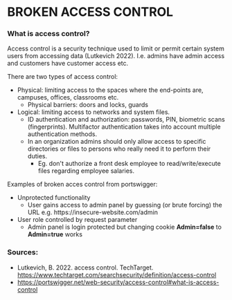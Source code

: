 # BROKEN ACCESS CONTROL
### What is access control?
Access control is a security technique used to limit or permit certain system users from accessing data (Lutkevich 
2022). I.e. admins have admin access and customers have customer access etc.

There are two types of access control:
- Physical: limiting access to the spaces where the end-points are, campuses, offices, classrooms etc.
  - Physical barriers: doors and locks, guards
- Logical: limiting access to networks and system files.
  - ID authentication and authorization: passwords, PIN, biometric scans (fingerprints). Multifactor authentication 
  takes into account multiple authentication methods.
  - In an organization admins should only allow access to specific directories or files to persons who really need it to perform their duties.
    - Eg. don't authorize a front desk employee to read/write/execute files regarding employee salaries.
   
Examples of broken acces control from portswigger:

- Unprotected functionality
  - User gains access to admin panel by guessing (or brute forcing) the URL e.g. <span>https</span>://insecure-website.com/admin
 - User role controlled by request parameter
   - Admin panel is login protected but changing cookie **Admin=false** to **Admin=true** works

### Sources:
- Lutkevich, B. 2022. access control. TechTarget. https://www.techtarget.com/searchsecurity/definition/access-control
- https://portswigger.net/web-security/access-control#what-is-access-control

